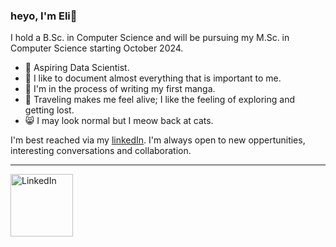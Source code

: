 ### heyo, I'm Eli👋
I hold a B.Sc. in Computer Science and will be pursuing my M.Sc. in Computer Science starting October 2024.
- 🥼 Aspiring Data Scientist.
- 📃 I like to document almost everything that is important to me.
- 📝 I'm in the process of writing my first manga.
- 🧳 Traveling makes me feel alive; I like the feeling of exploring and getting lost.
- 😸 I may look normal but I meow back at cats.

I'm best reached via my [linkedIn](https://www.linkedin.com/in/ackermaneli/). I'm always open to new oppertunities, interesting conversations and collaboration.

___
<a href="https://www.linkedin.com/in/ackermaneli/" target="_blank"><img src="https://upload.wikimedia.org/wikipedia/commons/0/01/LinkedIn_Logo.svg" alt="LinkedIn" width="100"/></a>

